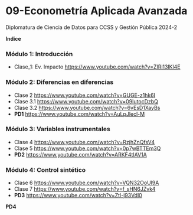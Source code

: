 # 09-Econometría Aplicada Avanzada
Diplomatura de Ciencia de Datos para CCSS y Gestión Pública 2024-2

**Indice**

### Módulo 1: Introducción
- Clase_1: Ev. Impacto
https://www.youtube.com/watch?v=ZIRi13lKl4E
### Módulo 2: Diferencias en diferencias
- Clase 2
https://www.youtube.com/watch?v=GUGE-z1hk6I
- Clase 3.1
https://www.youtube.com/watch?v=09IutocDzbQ
- Clase 3.2
https://www.youtube.com/watch?v=6vEsD1XayBs
- **PD1**
https://www.youtube.com/watch?v=AuLpJlecl-M
### Módulo 3: Variables instrumentales
- Clase 4
https://www.youtube.com/watch?v=RzjhZnQfsV4
- Clase 5
https://www.youtube.com/watch?v=0p7wBTTEm3Q
- **PD2**
https://www.youtube.com/watch?v=ARKF4tIAV1A
### Módulo 4: Control sintético
- Clase 6
https://www.youtube.com/watch?v=VQN32OoUl9A
- Clase 7
https://www.youtube.com/watch?v=f_sHN6JZvk4
- **PD3**
https://www.youtube.com/watch?v=Ztl-j93Vdl0

**PD4**
